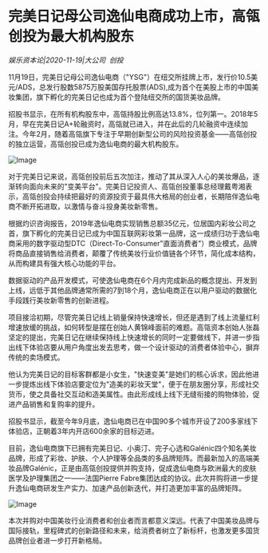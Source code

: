 # 完美日记母公司逸仙电商成功上市，高瓴创投为最大机构股东

*娱乐资本论|2020-11-19|大公司 
                                                创投*

11月19日，完美日记母公司逸仙电商（"YSG"）在纽交所挂牌上市，发行价10.5美元/ADS，总发行股数5875万股美国存托股票(ADS),成为首个在美股上市的中国美妆集团，旗下孵化的完美日记也成为首个登陆纽交所的国货美妆品牌。

招股书显示，在所有机构股东中，高瓴持股比例高达13.8%，位列第一。2018年5月，早在完美日记A+轮融资时，高瓴就已进入，并在此后的几轮融资中连续加注。今年2月，随着高瓴旗下专注于早期创新型公司的风险投资基金——高瓴创投的独立运营，高瓴创投已成为逸仙电商的最大机构股东。

![Image](http://static.ylzbl.com/uploads/ueditor/php/upload/image/20201119/1605798080592418.png)

对于完美日记来说，高瓴创投前后五次加注，推动了其从深入人心的美妆爆品，逐渐转向面向未来的"变美平台"。完美日记投资人、高瓴创投董事总经理戴粤湘表示，高瓴创投会持续把最好的资源投资于最具伟大格局的创业者，长期陪伴逸仙电商不断开拓进取，以激情与奋斗投身美妆新零售。

根据灼识咨询报告，2019年逸仙电商实现销售总额35亿元，位居国内彩妆公司之首，旗下孵化的完美日记已成为中国互联网彩妆第一品牌，这一成绩归功于逸仙电商采用的数字驱动型DTC（Direct-To-Consumer"直面消费者"）商业模式，品牌将商品直接销售给消费者，颠覆了传统美妆行业价值链各个环节，简化成本结构，从而构建具有强大核心功能的平台。

数据驱动的产品开发模式，可使逸仙电商在6个月内完成新品的概念提出、开发到上线，远低于其他品牌通常所需的7到18个月，逸仙电商正在以用户驱动的数据化手段践行美妆新零售的创新进程。

项目接洽初期，尽管完美日记线上销量保持快速增长，但还是遇到了线上流量红利增速放缓的挑战，如何转型是摆在创始人黄锦峰面前的难题。高瓴资本创始人张磊坚定的提出，完美日记在继续保持线上快速增长的同时一定要做线下，并进一步指出线下体验店要从用户角度出发去思考，做一个设计驱动的消费者体验中心，摒弃传统的卖场模式。

他认为完美日记的目标客群都是小女生，"快速变美"是她们的核心诉求，因此他进一步提炼出线下体验店要定位为"造美的彩妆天堂"，便于在朋友圈分享，形成社交货币，使之具备社交互动和造美属性。由此形成线上线下无缝衔接的购物体验，促进产品销售和复购率的提升。

招股书显示，截至今年9月底，逸仙电商已在中国90多个城市开设了200多家线下体验店，正朝着3年内开店600余家的目标迈进。

目前，逸仙电商旗下已拥有完美日记、小奥汀、完子心选和Galénic四个知名美妆品牌，形成了彩妆、护肤、个人护理等全品类的多品牌矩阵。而最新加入的高端美妆品牌Galénic，正是由高瓴创投提供并购支持，促成逸仙电商与欧洲最大的皮肤医学及护理集团之一——法国Pierre Fabre集团达成的协议。此次并购将进一步提升逸仙电商研发生产实力、加速产品创新迭代，并打造更加丰富的品牌矩阵。

![Image](http://static.ylzbl.com/uploads/ueditor/php/upload/image/20201119/1605798092149078.jpeg)

本次并购对中国美妆行业消费者和创业者而言都意义深远。代表了中国美妆品牌与国际接轨，里程碑式的创新路径和未来，给消费者树立了新标杆，也激发更多国货品牌创业者进一步打开新格局。


